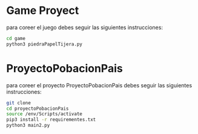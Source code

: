 # Game Proyect

para coreer el juego debes seguir las siguientes instrucciones:
```sh
cd game
python3 piedraPapelTijera.py
```

# ProyectoPobacionPais

para coreer el proyecto ProyectoPobacionPais debes seguir las siguientes instrucciones:
```sh
git clone
cd proyectoPobacionPais
source /env/Scripts/activate
pip3 install -r requirementes.txt
python3 main2.py
```


